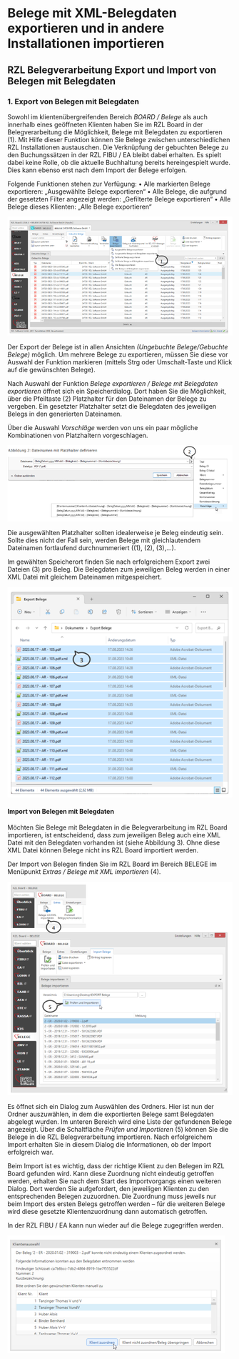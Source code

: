 # Belege mit XML-Belegdaten exportieren und in andere Installationen importieren

## RZL Belegverarbeitung Export und Import von Belegen mit Belegdaten


### 1. Export von Belegen mit Belegdaten


Sowohl im klientenübergreifenden Bereich *BOARD / Belege* als auch innerhalb eines geöffneten Klienten haben Sie im RZL Board in der Belegverarbeitung die Möglichkeit, Belege mit Belegdaten zu exportieren (1). Mit Hilfe dieser Funktion können Sie Belege zwischen unterschiedlichen RZL Installationen austauschen. Die Verknüpfung der gebuchten Belege zu den Buchungssätzen in der RZL FIBU / EA bleibt dabei erhalten. Es spielt dabei keine Rolle, ob die aktuelle Buchhaltung bereits hereingespielt wurde. Dies kann ebenso erst nach dem Import der Belege erfolgen.

Folgende Funktionen stehen zur Verfügung:
• Alle markierten Belege exportieren: „Ausgewählte Belege exportieren“
• Alle Belege, die aufgrund der gesetzten Filter angezeigt werden: „Gefilterte Belege exportieren“
• Alle Belege dieses Klienten: „Alle Belege exportieren“


![Image](<img/image-5.png>)


Der Export der Belege ist in allen Ansichten *(Ungebuchte Belege/Gebuchte Belege)* möglich. Um mehrere Belege zu exportieren, müssen Sie diese vor Auswahl der Funktion markieren (mittels Strg oder Umschalt-Taste und Klick auf die gewünschten Belege).

Nach Auswahl der Funktion *Belege exportieren / Belege mit Belegdaten exportieren* öffnet sich ein Speicherdialog. Dort haben Sie die Möglichkeit, über die Pfeiltaste (2) Platzhalter für den Dateinamen der Belege zu vergeben. Ein gesetzter Platzhalter setzt die Belegdaten des jeweiligen Belegs in den generierten Dateinamen.

Über die Auswahl *Vorschläge* werden von uns ein paar mögliche Kombinationen von Platzhaltern vorgeschlagen.


![Image](<img/image-6.png>)


Die ausgewählten Platzhalter sollten idealerweise je Beleg eindeutig sein. Sollte dies nicht der Fall sein, werden Belege mit gleichlautendem Dateinamen fortlaufend durchnummeriert ((1), (2), (3),…).

Im gewählten Speicherort finden Sie nach erfolgreichem Export zwei Dateien (3) pro Beleg. Die Belegdaten zum jeweiligen Beleg werden in einer XML Datei mit gleichem Dateinamen mitgespeichert.


![Image](<img/image-7.png>)


#### Import von Belegen mit Belegdaten

Möchten Sie Belege mit Belegdaten in die Belegverarbeitung im RZL Board importieren, ist entscheidend, dass zum jeweiligen Beleg auch eine XML Datei mit den Belegdaten vorhanden ist (siehe Abbildung 3). Ohne diese XML Datei können Belege nicht ins RZL Board importiert werden.

Der Import von Belegen finden Sie im RZL Board im Bereich BELEGE im Menüpunkt *Extras / Belege mit XML importieren* (4).


![Image](<img/image-8.png>)


Es öffnet sich ein Dialog zum Auswählen des Ordners. Hier ist nun der Ordner auszuwählen, in dem die exportierten Belege samt Belegdaten abgelegt wurden. Im unteren Bereich wird eine Liste der gefundenen Belege angezeigt. Über die Schaltfläche *Prüfen und Importieren* (5) können Sie die Belege in die RZL Belegverarbeitung importieren. Nach erfolgreichem Import erhalten Sie in diesem Dialog die Informationen, ob der Import erfolgreich 
war.

Beim Import ist es wichtig, dass der richtige Klient zu den Belegen im RZL Board gefunden wird. Kann diese Zuordnung nicht eindeutig getroffen werden, erhalten Sie nach dem Start des Importvorgangs einen weiteren Dialog. Dort werden Sie aufgefordert, den jeweiligen Klienten zu den entsprechenden Belegen zuzuordnen. Die Zuordnung muss jeweils nur beim Import des ersten Belegs getroffen werden – für die weiteren Belege wird diese gesetzte Klientenzuordnung dann automatisch getroffen.

In der RZL FIBU / EA kann nun wieder auf die Belege zugegriffen werden.


![Image](<img/image-9.png>)

